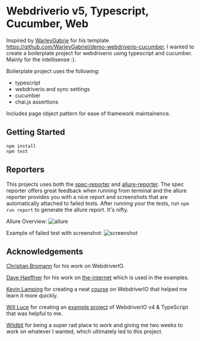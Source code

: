 # Webdriverio v5, Typescript, Cucumber, Web

Inspired by [WarleyGabrie](https://github.com/WarleyGabriel) for his template https://github.com/WarleyGabriel/demo-webdriverio-cucumber, I wanted to create a boilerplate project for webdriverio using typescript and cucumber. Mainly for the intellisense :).

Boilerplate project uses the following:

- typescript
- webdriverio and sync settings
- cucumber
- chai.js assertions

Includes page object pattern for ease of framework maintainence.

## Getting Started

```
npm install
npm test
```

## Reporters

This projects uses both the [spec-reporter](https://webdriver.io/docs/spec-reporter.html) and [allure-reporter](https://webdriver.io/docs/allure-reporter.html). The spec reporter offers great feedback when running from terminal and the allure reporter provides you with a nice report and screenshots that are automatically attached to failed tests. After running your the tests, run `npm run report` to generate the allure report. It's nifty.

Allure Overview:
![allure](https://github.com/jpolley/WebdriverIO_v5_TypeScript/blob/master/src/assets/allure.png)

Example of failed test with screenshot:
![screenshot](https://github.com/jpolley/WebdriverIO_v5_TypeScript/blob/master/src/assets/screenshot.png)

## Acknowledgements

[Christian Bromann](https://github.com/christian-bromann) for his work on WebdriverIO.

[Dave Haeffner](https://github.com/tourdedave) for his work on [the-internet](http://the-internet.herokuapp.com) which is used in the examples.

[Kevin Lamping](https://github.com/klamping) for creating a neat [course](https://learn.webdriver.io/) on WebdriverIO that helped me learn it more quickly.

[Will Luce](https://github.com/WillLuce) for creating an [example project](https://github.com/WillLuce/WebdriverIO_Typescript) of WebdriverIO v4 & TypeScript that was helpful to me.

[Wildbit](https://wildbit.com/) for being a super rad place to work and giving me two weeks to work on whatever I wanted, which ultimately led to this project.
